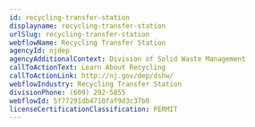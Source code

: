 ```yaml
---
id: recycling-transfer-station
displayname: recycling-transfer-station
urlSlug: recycling-transfer-station
webflowName: Recycling Transfer Station
agencyId: njdep
agencyAdditionalContext: Division of Solid Waste Management
callToActionText: Learn About Recycling
callToActionLink: http://nj.gov/dep/dshw/
webflowIndustry: Recycling Transfer Station
divisionPhone: (609) 292-5855
webflowId: 5f77291db4710faf9d3c37b0
licenseCertificationClassification: PERMIT
---
```

